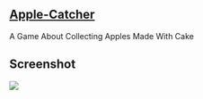 <a href="https://rabios.github.io/Apple-Catcher/applecatcher.html"><h2>Apple-Catcher</h2></a>
A Game About Collecting Apples Made With Cake
<h2>Screenshot</h2>
<img src="https://github.com/Rabios/Apple-Catcher/blob/master/Screenshot_2020-03-05%20Apple%20Catcher.png">
